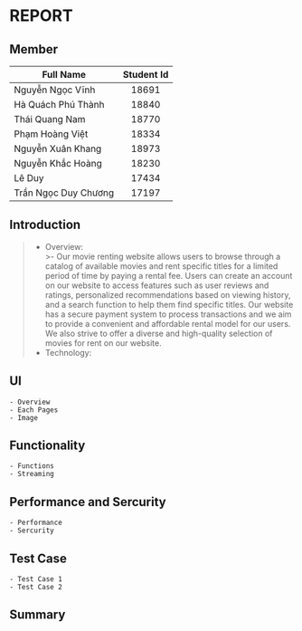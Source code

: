 # REPORT
## Member
| Full Name  | Student Id |
| ---------  | :---: |
| Nguyễn Ngọc Vĩnh  | 18691 |
| Hà Quách Phú Thành | 18840 |
| Thái Quang Nam | 18770 |
| Phạm Hoàng Việt | 18334 |
| Nguyễn Xuân Khang | 18973 |
| Nguyễn Khắc Hoàng | 18230 |
| Lê Duy | 17434 |
| Trần Ngọc Duy Chương | 17197 |

## Introduction
>- Overview:  
    >- Our movie renting website allows users to browse through a catalog of available movies and rent specific titles for a limited period of time by paying a rental fee. Users can create an account on our website to access features such as user reviews and ratings, personalized recommendations based on viewing history, and a search function to help them find specific titles. Our website has a secure payment system to process transactions and we aim to provide a convenient and affordable rental model for our users. We also strive to offer a diverse and high-quality selection of movies for rent on our website.
>- Technology:

## UI
    - Overview
    - Each Pages
    - Image

## Functionality
    - Functions
    - Streaming

## Performance and Sercurity
    - Performance
    - Sercurity

## Test Case
    - Test Case 1
    - Test Case 2
  
## Summary